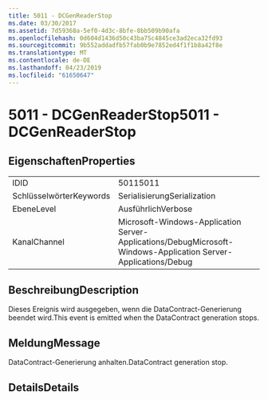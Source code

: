 ```yaml
---
title: 5011 - DCGenReaderStop
ms.date: 03/30/2017
ms.assetid: 7d59368a-5ef0-4d3c-8bfe-8bb509b90afa
ms.openlocfilehash: 0d604d1436d50c43ba75c4845ce3ad2eca32fd93
ms.sourcegitcommit: 9b552addadfb57fab0b9e7852ed4f1f1b8a42f8e
ms.translationtype: MT
ms.contentlocale: de-DE
ms.lasthandoff: 04/23/2019
ms.locfileid: "61650647"
---
```

# <a name="5011---dcgenreaderstop"></a><span data-ttu-id="8a53d-102">5011 - DCGenReaderStop</span><span class="sxs-lookup"><span data-stu-id="8a53d-102">5011 - DCGenReaderStop</span></span>
## <a name="properties"></a><span data-ttu-id="8a53d-103">Eigenschaften</span><span class="sxs-lookup"><span data-stu-id="8a53d-103">Properties</span></span>  
  
|||  
|-|-|  
|<span data-ttu-id="8a53d-104">ID</span><span class="sxs-lookup"><span data-stu-id="8a53d-104">ID</span></span>|<span data-ttu-id="8a53d-105">5011</span><span class="sxs-lookup"><span data-stu-id="8a53d-105">5011</span></span>|  
|<span data-ttu-id="8a53d-106">Schlüsselwörter</span><span class="sxs-lookup"><span data-stu-id="8a53d-106">Keywords</span></span>|<span data-ttu-id="8a53d-107">Serialisierung</span><span class="sxs-lookup"><span data-stu-id="8a53d-107">Serialization</span></span>|  
|<span data-ttu-id="8a53d-108">Ebene</span><span class="sxs-lookup"><span data-stu-id="8a53d-108">Level</span></span>|<span data-ttu-id="8a53d-109">Ausführlich</span><span class="sxs-lookup"><span data-stu-id="8a53d-109">Verbose</span></span>|  
|<span data-ttu-id="8a53d-110">Kanal</span><span class="sxs-lookup"><span data-stu-id="8a53d-110">Channel</span></span>|<span data-ttu-id="8a53d-111">Microsoft-Windows-Application Server-Applications/Debug</span><span class="sxs-lookup"><span data-stu-id="8a53d-111">Microsoft-Windows-Application Server-Applications/Debug</span></span>|  
  
## <a name="description"></a><span data-ttu-id="8a53d-112">Beschreibung</span><span class="sxs-lookup"><span data-stu-id="8a53d-112">Description</span></span>  
 <span data-ttu-id="8a53d-113">Dieses Ereignis wird ausgegeben, wenn die DataContract-Generierung beendet wird.</span><span class="sxs-lookup"><span data-stu-id="8a53d-113">This event is emitted when the DataContract generation stops.</span></span>  
  
## <a name="message"></a><span data-ttu-id="8a53d-114">Meldung</span><span class="sxs-lookup"><span data-stu-id="8a53d-114">Message</span></span>  
 <span data-ttu-id="8a53d-115">DataContract-Generierung anhalten.</span><span class="sxs-lookup"><span data-stu-id="8a53d-115">DataContract generation stop.</span></span>  
  
## <a name="details"></a><span data-ttu-id="8a53d-116">Details</span><span class="sxs-lookup"><span data-stu-id="8a53d-116">Details</span></span>
